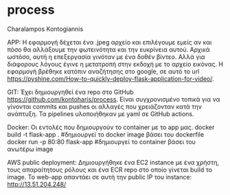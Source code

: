# process

Charalampos Kontogiannis


APP:
Η εφαρμογή δέχεται ένα .jpeg αρχείο και επιλέγουμε εμείς αν και πόσο θα αλλάξουμε την φωτεινότητα και την ευκρίνεια αυτού.
Αρχικά ωστόσο, αυτή η επεξεργασία γινόταν με ένα δοθέν βίντεο. Αλλά για διάφορους λόγους έγινε η μετατροπή στην εκδοχή με το αρχείο εικόνας.
Η εφαρμογή βρέθηκε κατόπιν αναζήτησης στο google, σε αυτό το url https://pyshine.com/How-to-quickly-deploy-flask-application-for-video/.


GIT:
Έχει δημιουργηθεί ένα repo στο GitHub https://github.com/kontoharis/process.
Είναι συγχρονισμένο τοπικά για να γίνονται commits και pushes οι αλλαγές που χρειάζονταν κατά την ανάπτυξη.
Τα pipelines υλοποιήθηκαν με yaml σε GitHub actions.


Docker:
Οι εντολές που δημιουργούν το container με το app μας.
docker build -t flask-app .    #δημιουργεί το docker image βάσει του dockerfile
docker run -p 80:80 flask-app    #δημιουργεί το container βάσει του ανωτέρω image


AWS public deployment:
Δημιουργήθηκε ένα EC2 instance με ένα χρήστη, τους απαραίτητους ρόλους και ένα ECR repo στο οποίο γίνεται build το image.
Το web-app απαντάει σε αυτή την public IP του instance: http://13.51.204.248/
